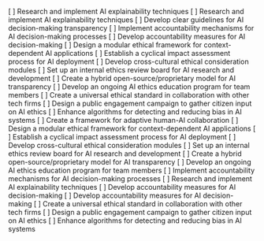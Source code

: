 [ ] Research and implement AI explainability techniques
[ ] Research and implement AI explainability techniques
[ ] Develop clear guidelines for AI decision-making transparency
[ ] Implement accountability mechanisms for AI decision-making processes
[ ] Develop accountability measures for AI decision-making
[ ] Design a modular ethical framework for context-dependent AI applications
[ ] Establish a cyclical impact assessment process for AI deployment
[ ] Develop cross-cultural ethical consideration modules
[ ] Set up an internal ethics review board for AI research and development
[ ] Create a hybrid open-source/proprietary model for AI transparency
[ ] Develop an ongoing AI ethics education program for team members
[ ] Create a universal ethical standard in collaboration with other tech firms
[ ] Design a public engagement campaign to gather citizen input on AI ethics
[ ] Enhance algorithms for detecting and reducing bias in AI systems
[ ] Create a framework for adaptive human-AI collaboration
[ ] Design a modular ethical framework for context-dependent AI applications
[ ] Establish a cyclical impact assessment process for AI deployment
[ ] Develop cross-cultural ethical consideration modules
[ ] Set up an internal ethics review board for AI research and development
[ ] Create a hybrid open-source/proprietary model for AI transparency
[ ] Develop an ongoing AI ethics education program for team members
[ ] Implement accountability mechanisms for AI decision-making processes
[ ] Research and implement AI explainability techniques
[ ] Develop accountability measures for AI decision-making
[ ] Develop accountability measures for AI decision-making
[ ] Create a universal ethical standard in collaboration with other tech firms
[ ] Design a public engagement campaign to gather citizen input on AI ethics
[ ] Enhance algorithms for detecting and reducing bias in AI systems